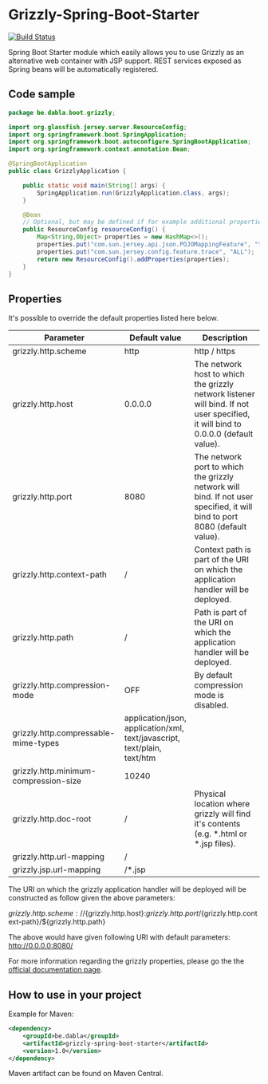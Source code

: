# Grizzly-Spring-Boot-Starter
[![Build Status](https://travis-ci.org/dabla/grizzly-spring-boot-starter.svg?branch=master)](https://travis-ci.org/dabla/grizzly-spring-boot-starter)

Spring Boot Starter module which easily allows you to use Grizzly as an alternative web container with JSP support.  REST services exposed as Spring beans will be automatically registered.

## Code sample
```java
package be.dabla.boot.grizzly;

import org.glassfish.jersey.server.ResourceConfig;
import org.springframework.boot.SpringApplication;
import org.springframework.boot.autoconfigure.SpringBootApplication;
import org.springframework.context.annotation.Bean;

@SpringBootApplication
public class GrizzlyApplication {

    public static void main(String[] args) {
        SpringApplication.run(GrizzlyApplication.class, args);
    }

    @Bean
    // Optional, but may be defined if for example additional properties like shown here below have to be passed.
    public ResourceConfig resourceConfig() {
        Map<String,Object> properties = new HashMap<>();
        properties.put("com.sun.jersey.api.json.POJOMappingFeature", "true");
        properties.put("com.sun.jersey.config.feature.trace", "ALL");
        return new ResourceConfig().addProperties(properties);
    }
}
```

## Properties

It's possible to override the default properties listed here below.

| Parameter | Default value | Description |
| --- | --- | --- |
| grizzly.http.scheme                  | http | http / https |
| grizzly.http.host                    | 0.0.0.0 | The network host to which the grizzly network listener will bind. If not user specified, it will bind to 0.0.0.0 (default value). |
| grizzly.http.port                    | 8080 | The network port to which the grizzly network will bind. If not user specified, it will bind to port 8080 (default value). |
| grizzly.http.context-path            | / | Context path is part of the URI on which the application handler will be deployed. |
| grizzly.http.path                    | / | Path is part of the URI on which the application handler will be deployed. |
| grizzly.http.compression-mode        | OFF | By default compression mode is disabled. |
| grizzly.http.compressable-mime-types | application/json,<br/>application/xml,<br/>text/javascript,<br/>text/plain,<br/>text/htm | |
| grizzly.http.minimum-compression-size| 10240 | |
| grizzly.http.doc-root                | / | Physical location where grizzly will find it's contents (e.g. *.html or *.jsp files). |
| grizzly.http.url-mapping             | / | |
| grizzly.jsp.url-mapping              | /*.jsp | |

The URI on which the grizzly application handler will be deployed will be constructed as follow given the above parameters:

${grizzly.http.scheme}://${grizzly.http.host}:${grizzly.http.port}/${grizzly.http.context-path}/${grizzly.http.path}

The above would have given following URI with default parameters: http://0.0.0.0:8080/

For more information regarding the grizzly properties, please go the the [official documentation page](https://javaee.github.io/grizzly/httpserverframework.html).

## How to use in your project

Example for Maven:
```xml
<dependency>
    <groupId>be.dabla</groupId>
    <artifactId>grizzly-spring-boot-starter</artifactId>
    <version>1.0</version>
</dependency>
```
Maven artifact can be found on Maven Central.

